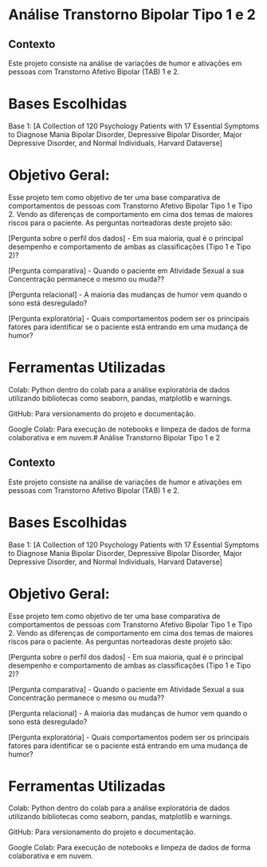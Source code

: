 # Análise Transtorno Bipolar Tipo 1 e 2

## Contexto
Este projeto consiste na análise de variações de humor e ativações em pessoas com Transtorno Afetivo Bipolar (TAB) 1 e 2.

# Bases Escolhidas
 Base 1: [A Collection of 120 Psychology Patients with 17 Essential Symptoms to Diagnose Mania Bipolar Disorder, Depressive Bipolar Disorder, Major Depressive Disorder, and Normal Individuals, Harvard Dataverse]

# Objetivo Geral:
Esse projeto tem como objetivo de ter uma base comparativa de comportamentos de pessoas com Transtorno Afetivo Bipolar Tipo 1 e Tipo 2. Vendo as diferenças de comportamento em cima dos temas de maiores riscos para o paciente.
As perguntas norteadoras deste projeto são:

[Pergunta sobre o perfil dos dados] - Em sua maioria, qual é o principal desempenho e comportamento de ambas as classificações (Tipo 1 e Tipo 2)?

[Pergunta comparativa] - Quando o paciente em Atividade Sexual a sua Concentração permanece o mesmo ou muda??

[Pergunta relacional] - A maioria das mudanças de humor vem quando o sono está desregulado?

[Pergunta exploratória] - Quais comportamentos podem ser os principais fatores para identificar se o paciente está entrando em uma mudança de humor?

# Ferramentas Utilizadas
Colab: Python dentro do colab para a análise exploratória de dados utilizando bibliotecas como seaborn, pandas, matplotlib e warnings.

GitHub: Para versionamento do projeto e documentação.

Google Colab: Para execução de notebooks e limpeza de dados de forma colaborativa e em nuvem.# Análise Transtorno Bipolar Tipo 1 e 2

## Contexto
Este projeto consiste na análise de variações de humor e ativações em pessoas com Transtorno Afetivo Bipolar (TAB) 1 e 2.

# Bases Escolhidas
 Base 1: [A Collection of 120 Psychology Patients with 17 Essential Symptoms to Diagnose Mania Bipolar Disorder, Depressive Bipolar Disorder, Major Depressive Disorder, and Normal Individuals, Harvard Dataverse]

# Objetivo Geral:
Esse projeto tem como objetivo de ter uma base comparativa de comportamentos de pessoas com Transtorno Afetivo Bipolar Tipo 1 e Tipo 2. Vendo as diferenças de comportamento em cima dos temas de maiores riscos para o paciente.
As perguntas norteadoras deste projeto são:

[Pergunta sobre o perfil dos dados] - Em sua maioria, qual é o principal desempenho e comportamento de ambas as classificações (Tipo 1 e Tipo 2)?

[Pergunta comparativa] - Quando o paciente em Atividade Sexual a sua Concentração permanece o mesmo ou muda??

[Pergunta relacional] - A maioria das mudanças de humor vem quando o sono está desregulado?

[Pergunta exploratória] - Quais comportamentos podem ser os principais fatores para identificar se o paciente está entrando em uma mudança de humor?

# Ferramentas Utilizadas
Colab: Python dentro do colab para a análise exploratória de dados utilizando bibliotecas como seaborn, pandas, matplotlib e warnings.

GitHub: Para versionamento do projeto e documentação.

Google Colab: Para execução de notebooks e limpeza de dados de forma colaborativa e em nuvem.